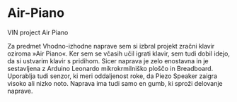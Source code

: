 # Air-Piano
VIN project Air Piano



Za predmet Vhodno-izhodne naprave sem si izbral projekt zračni klavir oziroma »Air Piano«. Ker sem se včasih učil igrati klavir, sem tudi dobil idejo, da si ustvarim klavir s pridihom. Sicer naprava  je zelo enostavna in je sestavljena z Arduino Leonardo mikrokrmilniško ploščo in Breadboard. Uporablja tudi senzor, ki meri oddaljenost roke, da Piezo Speaker zaigra visoko ali nizko noto. Naprava ima tudi samo en gumb, ki sproži delovanje naprave.
